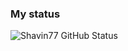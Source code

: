 ### My status
![Shavin77 GitHub Status](https://github-readme-stats.vercel.app/api?username=Shavin77&show_icons=true&theme=midnight-purple)

<!---
Shavin77/Shavin77 is a ✨ special ✨ repository because its `README.md` (this file) appears on your GitHub profile.
You can click the Preview link to take a look at your changes.
--->
